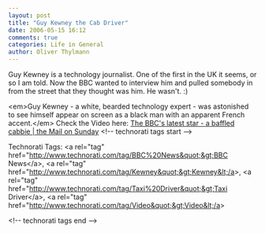 ```yaml
---
layout: post
title: "Guy Kewney the Cab Driver"
date: 2006-05-15 16:12
comments: true
categories: Life in General
author: Oliver Thylmann
---
```




Guy Kewney is a technology journalist. One of the first in the UK it seems, or so I am told. Now the BBC wanted to interview him and pulled somebody in from the street that they thought was him. He wasn't. :)

&lt;em&gt;Guy Kewney - a white, bearded technology expert - was astonished to see himself appear on screen as a black man with an apparent French accent.&lt;/em&gt; Check the Video here: [The BBC's latest star - a baffled cabbie | the Mail on Sunday](http://www.mailonsunday.co.uk/pages/live/articles/news/news.html?in_article_id=386136&amp;in_page_id=1770&amp;in_a_source=&amp;ct=5)
&lt;!-- technorati tags start --&gt;

Technorati Tags: &lt;a rel=&quot;tag&quot; href=&quot;http://www.technorati.com/tag/BBC%20News&quot;&gt;BBC News&lt;/a&gt;, &lt;a rel=&quot;tag&quot; href=&quot;http://www.technorati.com/tag/Kewney&quot;&gt;Kewney&lt;/a&gt;, &lt;a rel=&quot;tag&quot; href=&quot;http://www.technorati.com/tag/Taxi%20Driver&quot;&gt;Taxi Driver&lt;/a&gt;, &lt;a rel=&quot;tag&quot; href=&quot;http://www.technorati.com/tag/Video&quot;&gt;Video&lt;/a&gt;

&lt;!-- technorati tags end --&gt;


